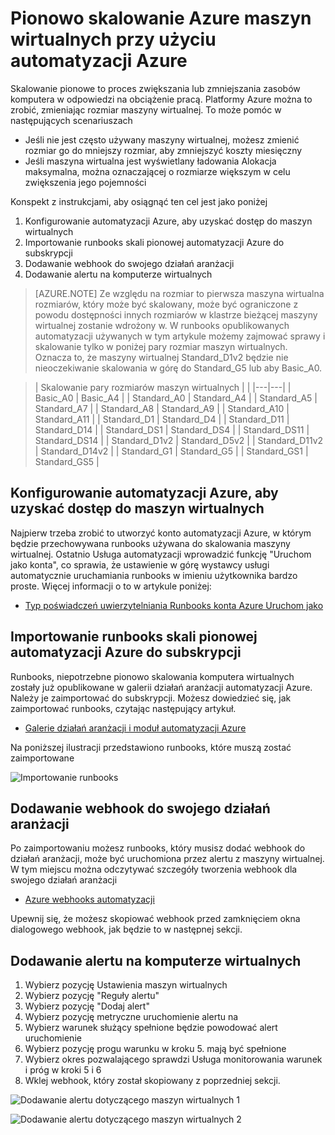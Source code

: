 <properties
    pageTitle="Pionowo skalowanie Azure maszyn wirtualnych przy użyciu automatyzacji Azure | Microsoft Azure"
    description="Jak pionowo przeskalować maszyny wirtualnej systemu Windows w odpowiedzi na monitorowanie alertów przy użyciu automatyzacji Azure"
    services="virtual-machines-windows"
    documentationCenter=""
    authors="singhkays"
    manager="timlt"
    editor=""
    tags="azure-resource-manager"/>

<tags
    ms.service="virtual-machines-windows"
    ms.workload="infrastructure-services"
    ms.tgt_pltfrm="vm-windows"
    ms.devlang="na"
    ms.topic="article"
    ms.date="03/29/2016"
    ms.author="singhkay"/>

# <a name="vertically-scale-azure-virtual-machines-with-azure-automation"></a>Pionowo skalowanie Azure maszyn wirtualnych przy użyciu automatyzacji Azure

Skalowanie pionowe to proces zwiększania lub zmniejszania zasobów komputera w odpowiedzi na obciążenie pracą. Platformy Azure można to zrobić, zmieniając rozmiar maszyny wirtualnej. To może pomóc w następujących scenariuszach

- Jeśli nie jest często używany maszyny wirtualnej, możesz zmienić rozmiar go do mniejszy rozmiar, aby zmniejszyć koszty miesięczny
- Jeśli maszyna wirtualna jest wyświetlany ładowania Alokacja maksymalna, można oznaczającej o rozmiarze większym w celu zwiększenia jego pojemności

Konspekt z instrukcjami, aby osiągnąć ten cel jest jako poniżej

1. Konfigurowanie automatyzacji Azure, aby uzyskać dostęp do maszyn wirtualnych
2. Importowanie runbooks skali pionowej automatyzacji Azure do subskrypcji
3. Dodawanie webhook do swojego działań aranżacji
4. Dodawanie alertu na komputerze wirtualnych

> [AZURE.NOTE] Ze względu na rozmiar to pierwsza maszyna wirtualna rozmiarów, który może być skalowany, może być ograniczone z powodu dostępności innych rozmiarów w klastrze bieżącej maszyny wirtualnej zostanie wdrożony w. W runbooks opublikowanych automatyzacji używanych w tym artykule możemy zajmować sprawy i skalowanie tylko w poniżej pary rozmiar maszyn wirtualnych. Oznacza to, że maszyny wirtualnej Standard_D1v2 będzie nie nieoczekiwanie skalowania w górę do Standard_G5 lub aby Basic_A0.

>| Skalowanie pary rozmiarów maszyn wirtualnych |   |
|---|---|
|  Basic_A0 |  Basic_A4 |
|  Standard_A0 | Standard_A4 |
|  Standard_A5 | Standard_A7  |
|  Standard_A8 | Standard_A9  |
|  Standard_A10 |  Standard_A11 |
|  Standard_D1 |  Standard_D4 |
|  Standard_D11 | Standard_D14  |
|  Standard_DS1 |  Standard_DS4 |
|  Standard_DS11 | Standard_DS14  |
|  Standard_D1v2 |  Standard_D5v2 |
|  Standard_D11v2 |  Standard_D14v2 |
|  Standard_G1 |  Standard_G5 |
|  Standard_GS1 |  Standard_GS5 |

## <a name="setup-azure-automation-to-access-your-virtual-machines"></a>Konfigurowanie automatyzacji Azure, aby uzyskać dostęp do maszyn wirtualnych

Najpierw trzeba zrobić to utworzyć konto automatyzacji Azure, w którym będzie przechowywana runbooks używana do skalowania maszyny wirtualnej. Ostatnio Usługa automatyzacji wprowadzić funkcję "Uruchom jako konta", co sprawia, że ustawienie w górę wystawcy usługi automatycznie uruchamiania runbooks w imieniu użytkownika bardzo proste. Więcej informacji o to w artykule poniżej:

* [Typ poświadczeń uwierzytelniania Runbooks konta Azure Uruchom jako](../automation/automation-sec-configure-azure-runas-account.md)

## <a name="import-the-azure-automation-vertical-scale-runbooks-into-your-subscription"></a>Importowanie runbooks skali pionowej automatyzacji Azure do subskrypcji

Runbooks, niepotrzebne pionowo skalowania komputera wirtualnych zostały już opublikowane w galerii działań aranżacji automatyzacji Azure. Należy je zaimportować do subskrypcji. Możesz dowiedzieć się, jak zaimportować runbooks, czytając następujący artykuł.

* [Galerie działań aranżacji i moduł automatyzacji Azure](../automation/automation-runbook-gallery.md)

Na poniższej ilustracji przedstawiono runbooks, które muszą zostać zaimportowane

![Importowanie runbooks](./media/virtual-machines-vertical-scaling-automation/scale-runbooks.png)

## <a name="add-a-webhook-to-your-runbook"></a>Dodawanie webhook do swojego działań aranżacji

Po zaimportowaniu możesz runbooks, który musisz dodać webhook do działań aranżacji, może być uruchomiona przez alertu z maszyny wirtualnej. W tym miejscu można odczytywać szczegóły tworzenia webhook dla swojego działań aranżacji

* [Azure webhooks automatyzacji](../automation/automation-webhooks.md)

Upewnij się, że możesz skopiować webhook przed zamknięciem okna dialogowego webhook, jak będzie to w następnej sekcji.

## <a name="add-an-alert-to-your-virtual-machine"></a>Dodawanie alertu na komputerze wirtualnych

1. Wybierz pozycję Ustawienia maszyn wirtualnych
2. Wybierz pozycję "Reguły alertu"
3. Wybierz pozycję "Dodaj alert"
4. Wybierz pozycję metryczne uruchomienie alertu na
5. Wybierz warunek służący spełnione będzie powodować alert uruchomienie
6. Wybierz pozycję progu warunku w kroku 5. mają być spełnione
7. Wybierz okres pozwalającego sprawdzi Usługa monitorowania warunek i próg w kroki 5 i 6
8. Wklej webhook, który został skopiowany z poprzedniej sekcji.

![Dodawanie alertu dotyczącego maszyn wirtualnych 1](./media/virtual-machines-vertical-scaling-automation/add-alert-webhook-1.png)

![Dodawanie alertu dotyczącego maszyn wirtualnych 2](./media/virtual-machines-vertical-scaling-automation/add-alert-webhook-2.png)
